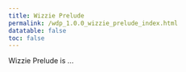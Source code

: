 ```yaml
---
title: Wizzie Prelude
permalink: /wdp_1.0.0_wizzie_prelude_index.html
datatable: false
toc: false
---
```


Wizzie Prelude is ...
